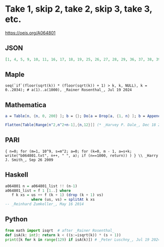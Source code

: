 # Take 1, skip 2, take 2, skip 3, take 3, etc\.
https://oeis.org/A064801
## JSON
```JSON
[1, 4, 5, 9, 10, 11, 16, 17, 18, 19, 25, 26, 27, 28, 29, 36, 37, 38, 39, 40, 41, 49, 50, 51, 52, 53, 54, 55, 64, 65, 66, 67, 68, 69, 70, 71, 81, 82, 83, 84, 85, 86, 87, 88, 89, 100, 101, 102, 103, 104, 105, 106, 107, 108, 109, 121, 122, 123, 124, 125, 126, 127, 128]
```
## Maple
```Maple
seq(`if`(floor(sqrt(k)) * (floor(sqrt(k)) + 1) > k, k, NULL), k = 0..2034); # a(1)..a(1000), _Rainer Rosenthal_, Jul 19 2024
```
## Mathematica
```Mathematica
a = Table[n, {n, 0, 200} ]; b = {}; Do[a = Drop[a, {1, n} ]; b = Append[b, Take[a, {1, n} ]]; a = Drop[a, {1, n} ], {n, 1, 14} ]; Flatten[b]
```
```Mathematica
Flatten[Table[Range[n^2,n^2+n-1],{n,12}]] (* _Harvey P. Dale_, Dec 18 2015 *)
```
## PARI
```PARI
{ n=0; for (m=1, 10^9, s=m^2; a=0; for (k=0, m - 1, a=s+k; write("b064801.txt", n++, " ", a); if (n==1000, return)) ) } \\ _Harry J. Smith_, Sep 26 2009
```
## Haskell
```Haskell
a064801 n = a064801_list !! (n-1)
a064801_list = f 1 [1..] where
   f k xs = us ++ f (k + 1) (drop (k + 1) vs)
            where (us, vs) = splitAt k xs
-- _Reinhard Zumkeller_, May 16 2014
```
## Python
```Python
from math import isqrt  # after _Rainer Rosenthal_
def isA(k: int): return k < ((s:=isqrt(k)) * (s + 1))
print([k for k in range(129) if isA(k)]) # _Peter Luschny_, Jul 19 2024
```

